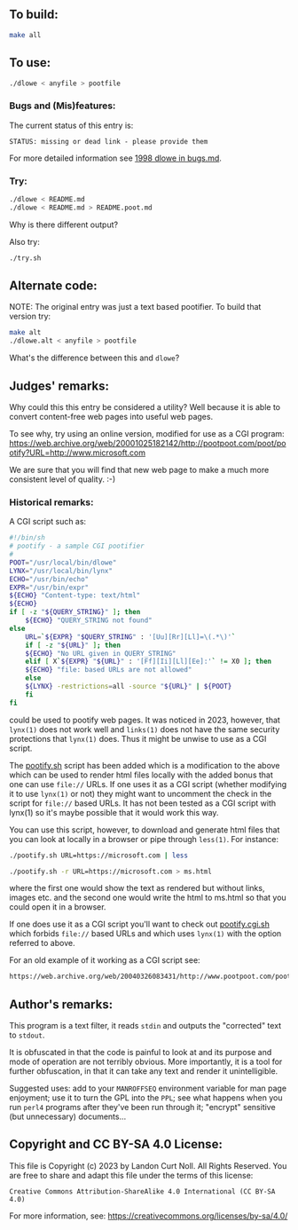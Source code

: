 ## To build:

```sh
make all
```


## To use:

```sh
./dlowe < anyfile > pootfile
```


### Bugs and (Mis)features:

The current status of this entry is:

```
STATUS: missing or dead link - please provide them
```

For more detailed information see [1998 dlowe in bugs.md](/bugs.md#1998-dlowe).


### Try:

```sh
./dlowe < README.md
./dlowe < README.md > README.poot.md

```

Why is there different output?

Also try:

```sh
./try.sh
```


## Alternate code:

NOTE: The original entry was just a text based pootifier.  To build
that version try:

```sh
make alt
./dlowe.alt < anyfile > pootfile
```

What's the difference between this and `dlowe`?


## Judges' remarks:

Why could this this entry be considered a utility?  Well because it
is able to convert content-free web pages into useful web pages.

To see why, try using an online version, modified for use as
a CGI program: <https://web.archive.org/web/20001025182142/http://pootpoot.com/poot/pootify?URL=http://www.microsoft.com>

We are sure that you will find that new web page to make a much
more consistent level of quality.  :-)


### Historical remarks:

A CGI script such as:

```sh
#!/bin/sh
# pootify - a sample CGI pootifier
#
POOT="/usr/local/bin/dlowe"
LYNX="/usr/local/bin/lynx"
ECHO="/usr/bin/echo"
EXPR="/usr/bin/expr"
${ECHO} "Content-type: text/html"
${ECHO}
if [ -z "${QUERY_STRING}" ]; then
    ${ECHO} "QUERY_STRING not found"
else
    URL=`${EXPR} "$QUERY_STRING" : '[Uu][Rr][Ll]=\(.*\)'`
    if [ -z "${URL}" ]; then
	${ECHO} "No URL given in QUERY_STRING"
    elif [ X`${EXPR} "${URL}" : '[Ff][Ii][Ll][Ee]:'` != X0 ]; then
	${ECHO} "file: based URLs are not allowed"
    else
	${LYNX} -restrictions=all -source "${URL}" | ${POOT}
    fi
fi
```

could be used to pootify web pages. It was noticed in 2023, however, that
`lynx(1)` does not work well and `links(1)` does not have the same security
protections that `lynx(1)` does. Thus it might be unwise to use as a CGI script.

The [pootify.sh](pootify.sh) script has been added which is a modification to
the above which can be used to render html files locally with the added bonus
that one can use `file://` URLs. If one uses it as a CGI script (whether
modifying it to use `lynx(1)` or not) they might want to uncomment the check in
the script for `file://` based URLs. It has not been tested as a CGI script with
lynx(1) so it's maybe possible that it would work this way.

You can use this script, however, to download and generate html files that you
can look at locally in a browser or pipe through `less(1)`. For instance:

```sh
./pootify.sh URL=https://microsoft.com | less

./pootify.sh -r URL=https://microsoft.com > ms.html
```

where the first one would show the text as rendered but without links, images
etc. and the second one would write the html to ms.html so that you could open
it in a browser.

If one does use it as a CGI script you'll want to check out
[pootify.cgi.sh](pootify.cgi.sh) which forbids `file://` based URLs and which
uses `lynx(1)` with the option referred to above.

For an old example of it working as a CGI script see:

```sh
https://web.archive.org/web/20040326083431/http://www.pootpoot.com/poot/pootify/?URL=http%3A%2F%2Fwww.ioccc.org
```


## Author's remarks:

This program is a text filter, it reads `stdin` and outputs the
"corrected" text to `stdout`.

It is obfuscated in that the code is painful to look at and
its purpose and mode of operation are not terribly obvious.
More importantly, it is a tool for further obfuscation, in that it
can take any text and render it unintelligible.

Suggested uses: add to your `MANROFFSEQ` environment variable for man page
enjoyment; use it to turn the GPL into the `PPL`; see what happens when you
run `perl4` programs after they've been run through it; "encrypt" sensitive
(but unnecessary) documents...


## Copyright and CC BY-SA 4.0 License:

This file is Copyright (c) 2023 by Landon Curt Noll.  All Rights Reserved.
You are free to share and adapt this file under the terms of this license:

    Creative Commons Attribution-ShareAlike 4.0 International (CC BY-SA 4.0)

For more information, see: https://creativecommons.org/licenses/by-sa/4.0/
